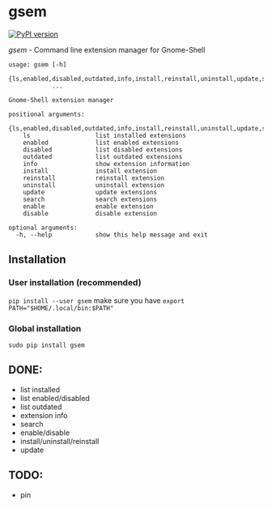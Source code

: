 # gsem

[![PyPI version](https://badge.fury.io/py/gsem.svg)](https://badge.fury.io/py/gsem)

*gsem* - Command line extension manager for Gnome-Shell

```
usage: gsem [-h]
            {ls,enabled,disabled,outdated,info,install,reinstall,uninstall,update,search,enable,disable}
            ...

Gnome-Shell extension manager

positional arguments:
  {ls,enabled,disabled,outdated,info,install,reinstall,uninstall,update,search,enable,disable}
    ls                  list installed extensions
    enabled             list enabled extensions
    disabled            list disabled extensions
    outdated            list outdated extensions
    info                show extension information
    install             install extension
    reinstall           reinstall extension
    uninstall           uninstall extension
    update              update extensions
    search              search extensions
    enable              enable extension
    disable             disable extension

optional arguments:
  -h, --help            show this help message and exit
```

## Installation

### User installation (recommended)
`pip install --user gsem` make sure you have `export PATH="$HOME/.local/bin:$PATH"`

### Global installation
`sudo pip install gsem`

## DONE:
* list installed
* list enabled/disabled
* list outdated
* extension info
* search
* enable/disable
* install/uninstall/reinstall
* update

## TODO:
* pin
